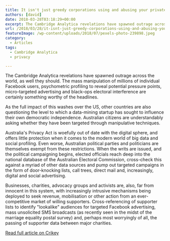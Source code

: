 ```yaml
---
title: It isn't just greedy corporations using and abusing your private data
authors: [david]
date: 2018-03-28T03:18:29+00:00
excerpt: The Cambridge Analytica revelations have spawned outrage across the world, as well they should. The mass manipulation of millions of individual Facebook users, psychometric profiling to reveal potential pressure points, micro-targeted advertising and black-ops electoral interference are certainly something worthy of the headlines.
url: /2018/03/28/it-isnt-just-greedy-corporations-using-and-abusing-your-private-data/
featureImage: /wp-content/uploads/2018/07/pexels-photo-239898.jpeg
category:
  - Articles
tags:
  - Cambridge Analytica
  - privacy

---
```

The Cambridge Analytica revelations have spawned outrage across the world, as well they should. The mass manipulation of millions of individual Facebook users, psychometric profiling to reveal potential pressure points, micro-targeted advertising and black-ops electoral interference are certainly something worthy of the headlines.

As the full impact of this washes over the US, other countries are also questioning the level to which a data-mining startup has sought to influence their own democratic independence. Australian citizens are understandably asking whether they have been targeted through manipulative techniques.

Australia's Privacy Act is woefully out of date with the digital sphere, and offers little protection when it comes to the modern world of big data and social profiling. Even worse, Australian political parties and politicians are themselves exempt from these restrictions. When the writs are issued, and the political campaigning begins, elected officials reach deep into the national database of the Australian Electoral Commission, cross-check this against a myriad of other data sources and pump out targeted campaigns in the form of door-knocking lists, call trees, direct mail and, increasingly, digital and social advertising.

Businesses, charities, advocacy groups and activists are, also, far from innocent in this system, with increasingly intrusive mechanisms being deployed to seek revenue, mobilisation or other action from an ever-competitive market of willing supporters. Cross-referencing of supporter lists to identify "lookalike" audiences for targeted Facebook advertising, mass unsolicited SMS broadcasts (as recently seen in the midst of the marriage equality postal survey) and, perhaps most worryingly of all, the passing of supporter data between major charities.

[Read full article on Crikey][1]

 [1]: https://www.crikey.com.au/2018/03/28/it-isnt-just-greedy-corporations-using-and-abusing-your-private-data/
